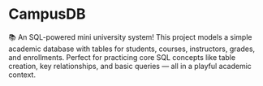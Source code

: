 # CampusDB
📚 An SQL-powered mini university system! This project models a simple academic database with tables for students, courses, instructors, grades, and enrollments. Perfect for practicing core SQL concepts like table creation, key relationships, and basic queries — all in a playful academic context.
